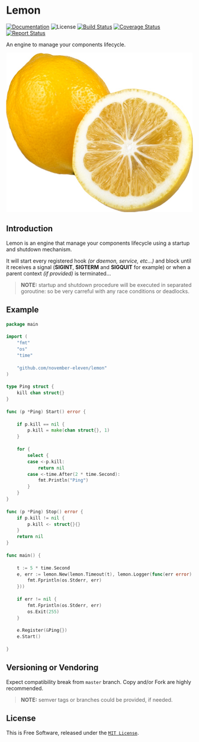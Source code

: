 # Lemon

[![Documentation][godoc-img]][godoc-url]
![License][license-img]
[![Build Status][travis-img]][travis-url]
[![Coverage Status][coverage-img]][coverage-url]
[![Report Status][goreport-img]][goreport-url]

An engine to manage your components lifecycle.

[![Lemon][lemon-img]][lemon-url]

## Introduction

Lemon is an engine that manage your components lifecycle using a startup and shutdown mechanism.

It will start every registered hook _(or daemon, service, etc...)_ and block until it receives a signal
(**SIGINT**, **SIGTERM** and **SIGQUIT** for example) or when a parent context _(if provided)_ is terminated...

> **NOTE:** startup and shutdown procedure will be executed in separated goroutine: so be very carreful with
any race conditions or deadlocks.

## Example

```go
package main

import (
	"fmt"
	"os"
	"time"

	"github.com/november-eleven/lemon"
)

type Ping struct {
	kill chan struct{}
}

func (p *Ping) Start() error {

	if p.kill == nil {
		p.kill = make(chan struct{}, 1)
	}

	for {
		select {
		case <-p.kill:
			return nil
		case <-time.After(2 * time.Second):
			fmt.Println("Ping")
		}
	}
}

func (p *Ping) Stop() error {
	if p.kill != nil {
		p.kill <- struct{}{}
	}
	return nil
}

func main() {

	t := 5 * time.Second
	e, err := lemon.New(lemon.Timeout(t), lemon.Logger(func(err error) {
		fmt.Fprintln(os.Stderr, err)
	}))

	if err != nil {
		fmt.Fprintln(os.Stderr, err)
		os.Exit(255)
	}

	e.Register(&Ping{})
	e.Start()

}

```

## Versioning or Vendoring

Expect compatibility break from `master` branch.
Copy and/or Fork are highly recommended.

> **NOTE:** semver tags or branches could be provided, if needed.

## License

This is Free Software, released under the [`MIT License`](LICENSE).

[lemon-url]: https://github.com/november-eleven/lemon
[lemon-img]: https://raw.githubusercontent.com/november-eleven/lemon/master/lemon.png
[godoc-url]: https://godoc.org/github.com/november-eleven/lemon
[godoc-img]: https://godoc.org/github.com/november-eleven/lemon?status.svg
[license-img]: https://img.shields.io/badge/license-MIT-blue.svg
[travis-url]: https://travis-ci.org/november-eleven/lemon
[travis-img]: https://travis-ci.org/november-eleven/lemon.svg?branch=master
[coverage-url]: https://coveralls.io/github/november-eleven/lemon?branch=master
[coverage-img]: https://coveralls.io/repos/github/november-eleven/lemon/badge.svg?branch=master
[goreport-url]: https://goreportcard.com/report/november-eleven/lemon
[goreport-img]: https://goreportcard.com/badge/november-eleven/lemon
